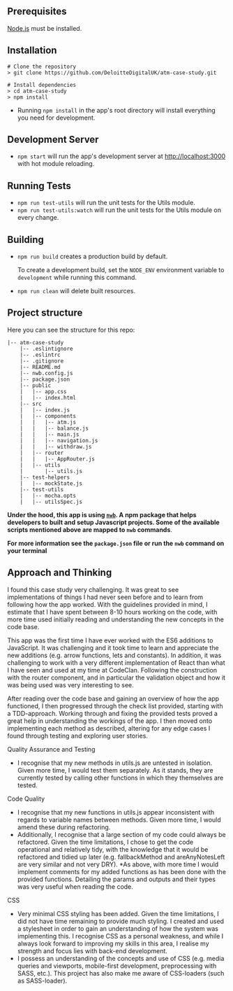 ## Prerequisites

[Node.js](http://nodejs.org/) must be installed.

## Installation

```shell
# Clone the repository
> git clone https://github.com/DeloitteDigitalUK/atm-case-study.git

# Install dependencies
> cd atm-case-study
> npm install
```
* Running `npm install` in the app's root directory will install everything you need for development.

## Development Server

* `npm start` will run the app's development server at [http://localhost:3000](http://localhost:3000) with hot module reloading.

## Running Tests

* `npm run test-utils` will run the unit tests for the Utils module.
* `npm run test-utils:watch` will run the unit tests for the Utils module on every change.


## Building

* `npm run build` creates a production build by default.

   To create a development build, set the `NODE_ENV` environment variable to `development` while running this command.

* `npm run clean` will delete built resources.

## Project structure

Here you can see the structure for this repo:

```
|-- atm-case-study
    |-- .eslintignore
    |-- .eslintrc
    |-- .gitignore
    |-- README.md
    |-- nwb.config.js
    |-- package.json
    |-- public
    |   |-- app.css
    |   |-- index.html
    |-- src
    |   |-- index.js
    |   |-- components
    |   |   |-- atm.js
    |   |   |-- balance.js
    |   |   |-- main.js
    |   |   |-- navigation.js
    |   |   |-- withdraw.js
    |   |-- router
    |   |   |-- AppRouter.js
    |   |-- utils
    |       |-- utils.js
    |-- test-helpers
    |   |-- mockState.js
    |-- test-utils
    |   |-- mocha.opts
    |   |-- utilsSpec.js
```

**Under the hood, this app is using [`nwb`](https://github.com/insin/nwb). A npm package that helps developers to built and setup Javascript projects. Some of the available scripts mentioned above are mapped to `nwb` commands**.

**For more information see the `package.json` file or run the `nwb` command on your terminal**

## Approach and Thinking

I found this case study very challenging. It was great to see implementations of things I had never seen before and to learn from following how the app worked. With the guidelines provided in mind, I estimate that I have spent between 8-10 hours working on the code, with more time used initially reading and understanding the new concepts in the code base.

This app was the first time I have ever worked with the ES6 additions to JavaScript. It was challenging and it took time to learn and appreciate the new additions (e.g. arrow functions, lets and constants). In addition, it was challenging to work with a very different implementation of React than what I have seen and used at my time at CodeClan. Following the construction with the router component, and in particular the validation object and how it was being used was very interesting to see.

After reading over the code base and gaining an overview of how the app functioned, I then progressed through the check list provided, starting with a TDD-approach. Working through and fixing the provided tests proved a great help in understanding the workings of the app. I then moved onto implementing each method as described, altering for any edge cases I found through testing and exploring user stories.



Quality Assurance and Testing
* I recognise that my new methods in utils.js are untested in isolation. Given more time, I would test them separately. As it stands, they are currently tested by calling other functions in which they themselves are tested.

Code Quality
* I recognise that my new functions in utils.js appear inconsistent with regards to variable names between methods. Given more time, I would amend these during refactoring.
* Additionally, I recognise that a large section of my code could always be refactored. Given the time limitations, I chose to get the code operational and relatively tidy, with the knowledge that it would be refactored and tidied up later (e.g. fallbackMethod and areAnyNotesLeft are very similar and not very DRY).
*As above, with more time I would implement comments for my added functions as has been done with the provided functions. Detailing the params and outputs and their types was very useful when reading the code.

CSS
* Very minimal CSS styling has been added. Given the time limitations, I did not have time remaining to provide much styling. I created and used a stylesheet in order to gain an understanding of how the system was implementing this. I recognise CSS as a personal weakness, and while I always look forward to improving my skills in this area, I realise my strength and focus lies with back-end development.
* I possess an understanding of the concepts and use of CSS (e.g. media queries and viewports, mobile-first development, preprocessing with SASS, etc.). This project has also make me aware of CSS-loaders (such as SASS-loader).
